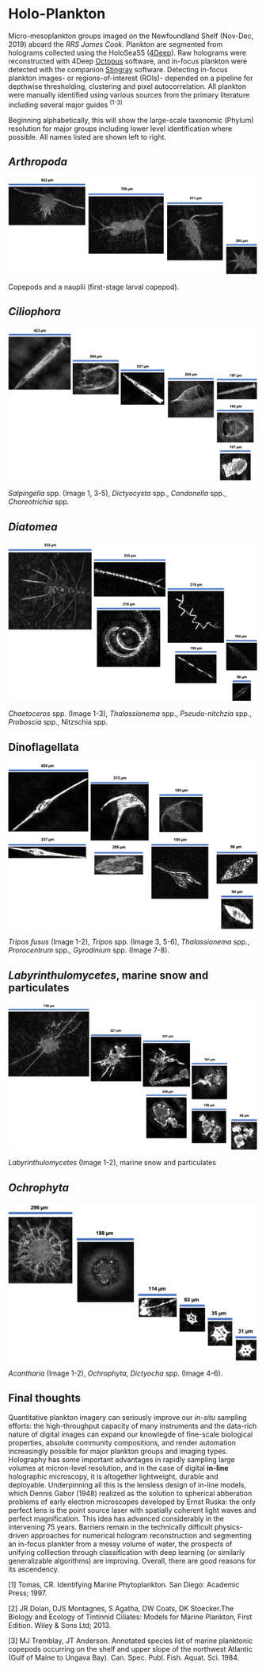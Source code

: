 # Holo-Plankton
Micro-mesoplankton groups imaged on the Newfoundland Shelf (Nov-Dec, 2019) aboard the *RRS James Cook*. Plankton are segmented from holograms collected using the HoloSeaS5 ([4Deep](http://4-deep.com/)). Raw holograms were reconstructed with 4Deep [Octopus](http://4-deep.com/products/octopus-software/) software, and in-focus plankton were detected with the companion [Stingray](http://4-deep.com/products/stingray-software/) software. Detecting in-focus plankton images- or regions-of-interest (ROIs)- depended on a pipeline for depthwise thresholding, clustering and pixel autocorrelation. All plankton were manually identified using various sources from the primary literature including several major guides <sup>(1-3) 
  
Beginning alphabetically, this will show the large-scale taxonomic (Phylum) resolution for major groups including lower level identification where possible. All names listed are shown left to right. 

## *Arthropoda*

![Arthropoda](/Images/Arthropoda.png)


Copepods and a nauplii (first-stage larval copepod).

## *Ciliophora*

![Ciliophora](/Images/Ciliophora.png)

*Salpingella* spp. (Image 1, 3-5), *Dictyocysta* spp., *Condonella* spp., *Choreotrichia* spp.  

## *Diatomea*

![Diatomea](/Images/Diatomea.png)

*Chaetoceros* spp. (Image 1-3), *Thalassionema* spp., *Pseudo-nitchzia* spp., *Proboscia* spp., Nitzschia spp.

## Dinoflagellata

![Dinoflagellata](/Images/Dinoflagellata.png)

*Tripos fusus* (Image 1-2), *Tripos* spp. (Image 3, 5-6), *Thalassionema* spp., *Prorocentrum* spp., *Gyrodinium* spp. (Image 7-8).

## *Labyrinthulomycetes*, marine snow and particulates

![Labyrinthulomycetes](/Images/LabySnow.png)

*Labyrinthulomycetes* (Image 1-2), marine snow and particulates

## *Ochrophyta*

![Ochrophyta](/Images/Ochrophyta.png)

*Acantharia* (Image 1-2), *Ochrophyta*, *Dictyocha* spp. (Image 4-6).

## Final thoughts

Quantitative plankton imagery can seriously improve our *in-situ* sampling efforts: the high-throughput capacity of many instruments and the data-rich nature of digital images can expand our knowlegde of fine-scale biological properties, absolute community compositions, and render automation increasingly possible for major plankton groups and imaging types. Holography has some important advantages in rapidly sampling large volumes at micron-level resolution, and in the case of digital **in-line** holographic microscopy, it is altogether lightweight, durable and deployable. Underpinning all this is the lensless design of in-line models, which Dennis Gabor (1948) realized as the solution to spherical abberation problems of early electron microscopes developed by Ernst Ruska: the only perfect lens is the point source laser with spatially coherent light waves and perfect magnification. This idea has advanced considerably in the intervening 75 years. Barriers remain in the technically difficult physics-driven approaches for numerical hologram reconstruction and segmenting an in-focus plankter from a messy volume of water, the prospects of unifying colllection through classification with deep learning (or similarly generalizable algorithms) are improving. Overall, there are good reasons for its ascendency. 

[1]  Tomas, CR. Identifying Marine Phytoplankton. San Diego: Academic Press; 1997.

[2] JR Dolan, DJS Montagnes, S Agatha, DW Coats, DK Stoecker.The Biology and Ecology of Tintinnid Ciliates: Models for Marine Plankton, First Edition. Wiley & Sons Ltd; 2013.

[3] MJ Tremblay, JT Anderson. Annotated species list of marine planktonic copepods occurring on the shelf and upper slope of the northwest Atlantic (Gulf of Maine to Ungava Bay). Can. Spec. Publ. Fish. Aquat. Sci. 1984.
